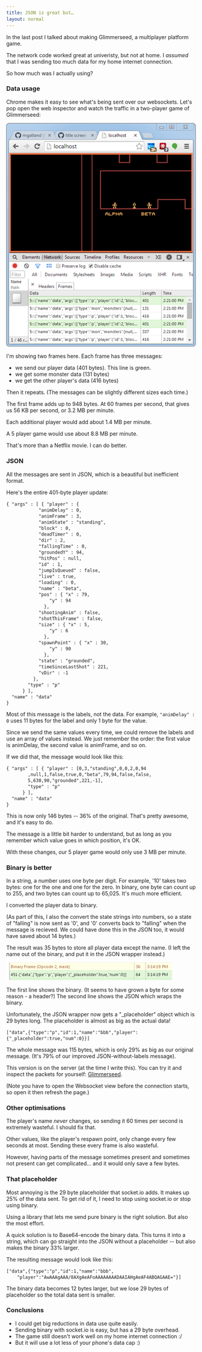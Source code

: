```yaml
---
title: JSON is great but…
layout: normal
---
```


In the last post I talked about making Glimmerseed, a multiplayer platform game.

The network code worked great at univeristy, but not at home. I _assumed_ that I was sending too much data for my home internet connection.

So how much was I actually using?

### Data usage

Chrome makes it easy to see what's being sent over our websockets. Let's pop open the web inspector and watch the traffic in a two-player game of Glimmerseed:

![Chrome with the web inspector open](/journal/images/2014-08-27-glimmeseed-net-1.png)

I'm showing two frames here. Each frame has three messages:

* we send our player data (401 bytes). This line is green.
* we get some monster data (131 bytes)
* we get the other player's data (416 bytes)

Then it repeats. (The messages can be slightly different sizes each time.)

The first frame adds up to 948 bytes. At 60 frames per second, that gives us 56 KB per second, or 3.2 MB per minute.

Each additional player would add about 1.4 MB per minute.

A 5 player game would use about 8.8 MB per minute.

That's more than a Netflix movie. I can do better.

### JSON

All the messages are sent in JSON, which is a beautiful but inefficient format.

Here's the entire 401-byte player update:

````
{ "args" : [ { "player" : { 
            "animDelay" : 0,
            "animFrame" : 3,
            "animState" : "standing",
            "block" : 0,
            "deadTimer" : 0,
            "dir" : 2,
            "fallingTime" : 0,
            "groundedY" : 94,
            "hitPos" : null,
            "id" : 1,
            "jumpIsQueued" : false,
            "live" : true,
            "loading" : 0,
            "name" : "beta",
            "pos" : { "x" : 79,
                "y" : 94
              },
            "shootingAnim" : false,
            "shotThisFrame" : false,
            "size" : { "x" : 5,
                "y" : 6
              },
            "spawnPoint" : { "x" : 30,
                "y" : 90
              },
            "state" : "grounded",
            "timeSinceLastShot" : 221,
            "vDir" : -1
          },
        "type" : "p"
      } ],
  "name" : "data"
}
````

Most of this message is the labels, not the data. For example, ````"animDelay" : 0```` uses 11 bytes for the label and only 1 byte for the value.

Since we send the same values every time, we could remove the labels and use an array of values instead. We just remember the order: the first value is animDelay, the second value is animFrame, and so on.

If we did that, the message would look like this:

````
{ "args" : [ { "player" : [0,3,"standing",0,0,2,0,94
		,null,1,false,true,0,"beta",79,94,false,false,
		5,630,90,"grounded",221,-1],
        "type" : "p"
      } ],
  "name" : "data"
}
````

This is now only 146 bytes -- 36% of the original. That's pretty awesome, and it's easy to do.

The message is a little bit harder to understand, but as long as you remember which value goes in which position, it's OK.

With these changes, our 5 player game would only use 3 MB per minute.

### Binary is better

In a string, a number uses one byte per digit. For example, '10' takes two bytes: one for the one and one for the zero. In binary, one byte can count up to 255, and two bytes can count up to 65,025. It's much more efficient.

I converted the player data to binary.

(As part of this, I also the convert the state strings into numbers, so a state of "falling" is now sent as '0', and '0' converts back to "falling" when the message is recieved. We could have done this in the JSON too, it would have saved about 14 bytes.)

The result was 35 bytes to store all player data except the name. (I left the name out of the binary, and put it in the JSON wrapper instead.)

![binary with JSON wrapper](/journal/images/2014-08-27-binary-and-json.png)

The first line shows the binary. (It seems to have grown a byte for some reason - a header?) The second line shows the JSON which wraps the binary.

Unfortunately, the JSON wrapper now gets a "_placeholder" object which is 29 bytes long. The placeholder is almost as big as the actual data!

````
["data",{"type":"p","id":1,"name":"bbb","player":{"_placeholder":true,"num":0}}]
````

The whole message was 115 bytes, which is only 29% as big as our original message. (It's 79% of our improved JSON-without-labels message).

This version is on the server (at the time I write this). You can try it and inspect the packets for yourself: [Glimmerseed](http://glimmerseed.herokuapp.com/).

(Note you have to open the Websocket view before the connection starts, so open it then refresh the page.)

### Other optimisations

The player's name _never_ changes, so sending it 60 times per second is extremely wasteful. I should fix that.

Other values, like the player's respawn point, only change every few seconds at most. Sending these every frame is also wasteful.

However, having parts of the message sometimes present and sometimes not present can get complicated... and it would only save a few bytes.

### That placeholder

Most annoying is the 29 byte placeholder that socket.io adds. It makes up 25% of the data sent. To get rid of it, I need to stop using socket.io or stop using binary.

Using a library that lets me send pure binary is the right solution. But also the most effort.

A quick solution is to Base64-encode the binary data. This turns it into a string, which can go straight into the JSON without a placeholder -- but also makes the binary 33% larger.

The resulting message would look like this:

````
["data",{"type":"p","id":1,"name":"bbb",
    "player":"AwAAAgAAA/8AXgAeAFoAAAAAAAADAAIAHgAeAF4ABQAGAAE="}]
````

The binary data becomes 12 bytes larger, but we lose 29 bytes of placeholder so the total data sent is smaller.

### Conclusions

* I could get big reductions in data use quite easily.
* Sending binary with socket.io is easy, but has a 29 byte overhead.
* The game still doesn't work well on my home internet connection :/
* But it will use a lot less of your phone's data cap :)